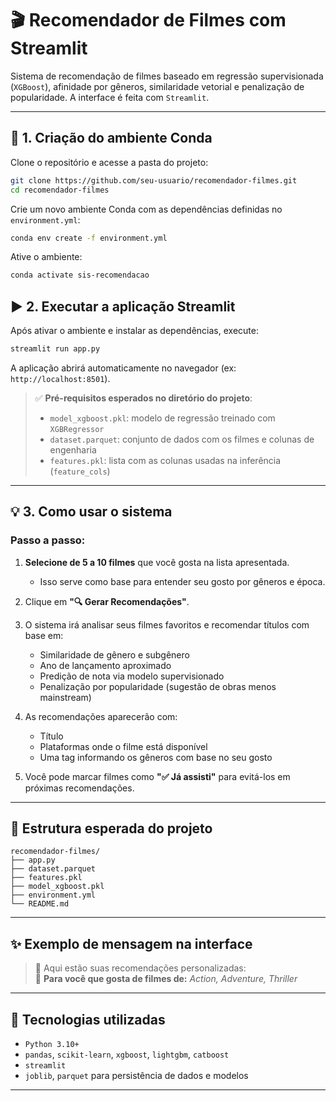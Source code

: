 # 🎬 Recomendador de Filmes com Streamlit

Sistema de recomendação de filmes baseado em regressão supervisionada (`XGBoost`), afinidade por gêneros, similaridade vetorial e penalização de popularidade. A interface é feita com `Streamlit`.

---

## 🔧 1. Criação do ambiente Conda

Clone o repositório e acesse a pasta do projeto:

```bash
git clone https://github.com/seu-usuario/recomendador-filmes.git
cd recomendador-filmes
```

Crie um novo ambiente Conda com as dependências definidas no `environment.yml`:

```bash
conda env create -f environment.yml
```

Ative o ambiente:

```bash
conda activate sis-recomendacao
```

## ▶️ 2. Executar a aplicação Streamlit

Após ativar o ambiente e instalar as dependências, execute:

```bash
streamlit run app.py
```

A aplicação abrirá automaticamente no navegador (ex: `http://localhost:8501`).

> ✅ **Pré-requisitos esperados no diretório do projeto**:
> - `model_xgboost.pkl`: modelo de regressão treinado com `XGBRegressor`
> - `dataset.parquet`: conjunto de dados com os filmes e colunas de engenharia
> - `features.pkl`: lista com as colunas usadas na inferência (`feature_cols`)

---

## 💡 3. Como usar o sistema

### Passo a passo:

1. **Selecione de 5 a 10 filmes** que você gosta na lista apresentada.
   - Isso serve como base para entender seu gosto por gêneros e época.

2. Clique em **"🔍 Gerar Recomendações"**.

3. O sistema irá analisar seus filmes favoritos e recomendar títulos com base em:
   - Similaridade de gênero e subgênero
   - Ano de lançamento aproximado
   - Predição de nota via modelo supervisionado
   - Penalização por popularidade (sugestão de obras menos mainstream)

4. As recomendações aparecerão com:
   - Título
   - Plataformas onde o filme está disponível
   - Uma tag informando os gêneros com base no seu gosto

5. Você pode marcar filmes como **"✅ Já assisti"** para evitá-los em próximas recomendações.

---

## 📁 Estrutura esperada do projeto

```
recomendador-filmes/
├── app.py
├── dataset.parquet
├── features.pkl
├── model_xgboost.pkl
├── environment.yml
└── README.md
```

---

## ✨ Exemplo de mensagem na interface

> 🎯 Aqui estão suas recomendações personalizadas:  
> 📌 **Para você que gosta de filmes de:** *Action, Adventure, Thriller*

---

## 🧪 Tecnologias utilizadas

- `Python 3.10+`
- `pandas`, `scikit-learn`, `xgboost`, `lightgbm`, `catboost`
- `streamlit`
- `joblib`, `parquet` para persistência de dados e modelos

---